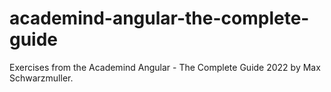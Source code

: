 # academind-angular-the-complete-guide
Exercises from the Academind Angular - The Complete Guide 2022 by Max Schwarzmuller.
